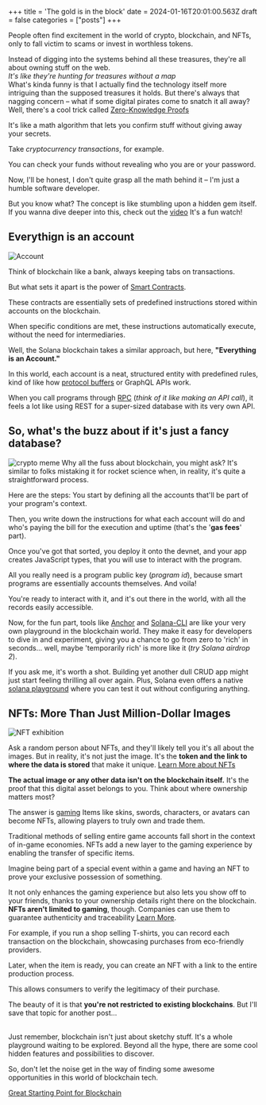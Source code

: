 +++
title = 'The gold is in the block'
date = 2024-01-16T20:01:00.563Z
draft = false
categories = ["posts"]
+++

People often find excitement in the world of crypto, blockchain, and NFTs, only to fall victim to scams or
invest in worthless tokens.

Instead of digging into the systems behind all these treasures, they're all about owning stuff on the web.
<br>
*It's like they're hunting for treasures without a map*
<br>
What's kinda funny is that I actually find the technology itself more intriguing than the supposed treasures it holds. But there's always that nagging concern – what if some digital pirates come to snatch it all away? Well, there's a cool trick called
[Zero-Knowledge Proofs](https://en.wikipedia.org/wiki/Zero-knowledge_proof)

It's like a math algorithm that lets you confirm stuff without giving away your secrets.

Take *cryptocurrency transactions*, for example.

You can check your funds without revealing who you are or your password.

Now, I'll be honest, I don't quite grasp all the math behind it – I'm just a humble software developer.

But you know what? The concept is like stumbling upon a hidden gem itself. If you wanna dive deeper into this, check out the [video](https://www.youtube.com/watch?v=fOGdb1CTu5c) It's a fun watch!

## Everythign is an account
![Account](https://firebasestorage.googleapis.com/v0/b/fbase-2d77d.appspot.com/o/assets%2Fgold_is_in_the_block%2Faccount-structure.png?alt=media&token=e72dd981-6171-4ec6-ba80-8757897fa2fc)

Think of blockchain like a bank, always keeping tabs on transactions.

But what sets it apart is the power of [Smart Contracts](https://docs.solana.com/developing/intro/programs).

These contracts are essentially sets of predefined instructions stored within accounts on the blockchain.

When specific conditions are met, these instructions automatically execute, without the need for intermediaries.

Well, the Solana blockchain takes a similar approach, but here,
**"Everything is an Account."**

In this world, each account is a neat, structured entity with predefined rules, kind of like how [protocol buffers](https://protobuf.dev/) or GraphQL APIs work.

When you call programs through [RPC](https://en.wikipedia.org/wiki/Remote_procedure_call) (*think of it like making an API call*), it feels a lot like using REST for a super-sized database with its very own API.

##  So, what's the buzz about if it's just a fancy database?
![crypto meme](https://firebasestorage.googleapis.com/v0/b/fbase-2d77d.appspot.com/o/assets%2Fgold_is_in_the_block%2Fblockchain-meme.jpg?alt=media&token=e00b735c-d4b9-4ed0-b379-8bc22fe32ca5)
Why all the fuss about blockchain, you might ask?
It's similar to folks mistaking it for rocket science when, in reality, it's quite a straightforward process.

Here are the steps:
You start by defining all the accounts that'll be part of your program's context.

Then, you write down the instructions for what each account will do and who's paying the bill for the execution and uptime (that's the '**gas fees**' part).


Once you've got that sorted, you deploy it onto the devnet, and your app creates JavaScript types, that you will use to interact with the program.

All you really need is a program public key (*program id*), because smart programs are essentially accounts themselves.
And voila!

You're ready to interact with it, and it's out there in the world, with all the records easily accessible.


Now, for the fun part, tools like [Anchor](https://www.anchor-lang.com/) and [Solana-CLI](https://docs.solana.com/cli)
are like your very own playground in the blockchain world. They make it easy for developers to dive in and experiment, giving you a chance to go from zero to 'rich' in seconds... well, maybe 'temporarily rich' is more like it (*try Solana airdrop 2*).

If you ask me, it's worth a shot. Building yet another dull CRUD app might just start feeling thrilling all over again.
Plus, Solana even offers a native [solana playground](https://beta.solpg.io/) where you can test it out without configuring anything.

##  NFTs: More Than Just Million-Dollar Images

![NFT exhibition](https://firebasestorage.googleapis.com/v0/b/fbase-2d77d.appspot.com/o/assets%2Fgold_is_in_the_block%2Fnft-meme.png?alt=media&token=2bb2871d-3f30-46e5-a950-0b355da703af)

Ask a random person about NFTs, and they'll likely tell you it's all about the images.
But in reality, it's not just the image. It's the **token and the link to where the data is stored** that make it unique.
[Learn More about NFTs](https://youtu.be/Oz9zw7-_vhM?si=ixDHbbbZv9fyJlVS)

**The actual image or any other data isn't on the blockchain itself.**
It's the proof that this digital asset belongs to you.
Think about where ownership matters most?


The answer is [gaming](https://icoda.io/blog/nft-gaming-companies-and-trends-a-2024-perspective/)
Items like skins, swords, characters, or avatars can become NFTs, allowing players to truly own and trade them.

Traditional methods of selling entire game accounts fall short in the context of in-game economies.
NFTs add a new layer to the gaming experience by enabling the transfer of specific items.

Imagine being part of a special event within a game and having an NFT to prove your exclusive possession of something.

It not only enhances the gaming experience but also lets you show off to your friends, thanks to your ownership details right there on the blockchain.
**NFTs aren't limited to gaming**, though. Companies can use them to guarantee authenticity and traceability
[Learn More](https://www2.deloitte.com/us/en/pages/operations/articles/blockchain-supply-chain-innovation.html).


For example, if you run a shop selling T-shirts, you can record each transaction on the blockchain, showcasing purchases from eco-friendly providers.

Later, when the item is ready, you can create an NFT with a link to the entire production process.

This allows consumers to verify the legitimacy of their purchase.

The beauty of it is that **you're not restricted to existing blockchains**. But I'll save that topic for another post...

<br>
Just remember, blockchain isn't just about sketchy stuff.
It's a whole playground waiting to be explored. Beyond all the hype, there are some cool hidden features and possibilities to discover.

So, don't let the noise get in the way of finding some awesome opportunities in this world of blockchain tech.

[Great Starting Point for Blockchain](https://www.soldev.app/course)


